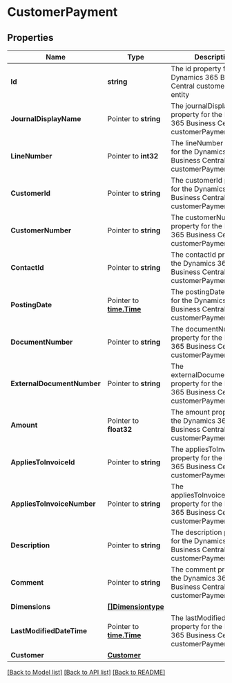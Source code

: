 # CustomerPayment

## Properties

Name | Type | Description | Notes
------------ | ------------- | ------------- | -------------
**Id** | **string** | The id property for the Dynamics 365 Business Central customerPayment entity | [optional] 
**JournalDisplayName** | Pointer to **string** | The journalDisplayName property for the Dynamics 365 Business Central customerPayment entity | [optional] 
**LineNumber** | Pointer to **int32** | The lineNumber property for the Dynamics 365 Business Central customerPayment entity | [optional] 
**CustomerId** | Pointer to **string** | The customerId property for the Dynamics 365 Business Central customerPayment entity | [optional] 
**CustomerNumber** | Pointer to **string** | The customerNumber property for the Dynamics 365 Business Central customerPayment entity | [optional] 
**ContactId** | Pointer to **string** | The contactId property for the Dynamics 365 Business Central customerPayment entity | [optional] 
**PostingDate** | Pointer to [**time.Time**](time.Time.md) | The postingDate property for the Dynamics 365 Business Central customerPayment entity | [optional] 
**DocumentNumber** | Pointer to **string** | The documentNumber property for the Dynamics 365 Business Central customerPayment entity | [optional] 
**ExternalDocumentNumber** | Pointer to **string** | The externalDocumentNumber property for the Dynamics 365 Business Central customerPayment entity | [optional] 
**Amount** | Pointer to **float32** | The amount property for the Dynamics 365 Business Central customerPayment entity | [optional] 
**AppliesToInvoiceId** | Pointer to **string** | The appliesToInvoiceId property for the Dynamics 365 Business Central customerPayment entity | [optional] 
**AppliesToInvoiceNumber** | Pointer to **string** | The appliesToInvoiceNumber property for the Dynamics 365 Business Central customerPayment entity | [optional] 
**Description** | Pointer to **string** | The description property for the Dynamics 365 Business Central customerPayment entity | [optional] 
**Comment** | Pointer to **string** | The comment property for the Dynamics 365 Business Central customerPayment entity | [optional] 
**Dimensions** | [**[]Dimensiontype**](dimensiontype.md) |  | [optional] 
**LastModifiedDateTime** | Pointer to [**time.Time**](time.Time.md) | The lastModifiedDateTime property for the Dynamics 365 Business Central customerPayment entity | [optional] 
**Customer** | [**Customer**](customer.md) |  | [optional] 

[[Back to Model list]](../README.md#documentation-for-models) [[Back to API list]](../README.md#documentation-for-api-endpoints) [[Back to README]](../README.md)


